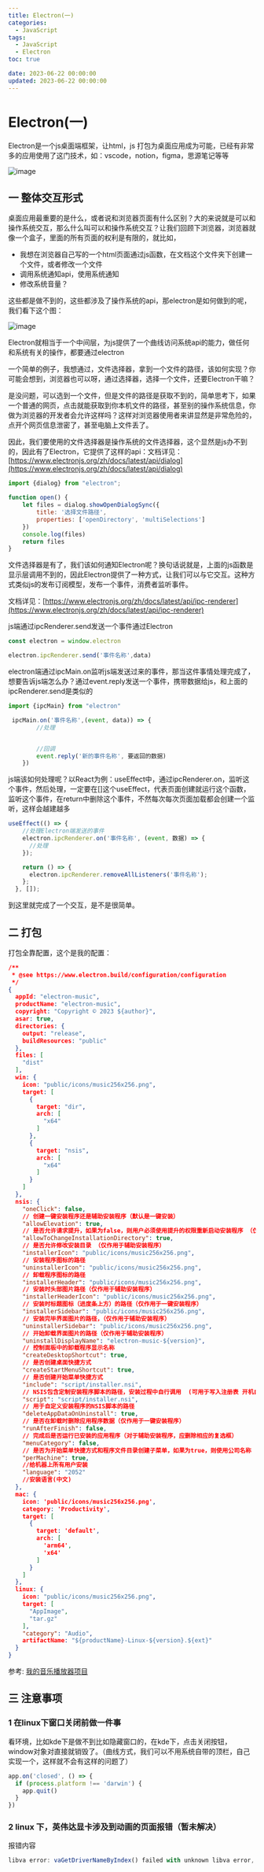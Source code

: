 ```yaml
---
title: Electron(一)
categories:
  - JavaScript
tags:
  - JavaScript
  - Electron
toc: true

date: 2023-06-22 00:00:00
updated: 2023-06-22 00:00:00
---
```

# Electron(一)

Electron是一个js桌面端框架，让html，js 打包为桌面应用成为可能，已经有非常多的应用使用了这门技术，如：vscode，notion，figma，思源笔记等等

![image](https://img.yangcc.top/img/image-20230614231941-kvlx0yu.png)

## 一 整体交互形式

桌面应用最重要的是什么，或者说和浏览器页面有什么区别？大的来说就是可以和操作系统交互，那么什么叫可以和操作系统交互？让我们回顾下浏览器，浏览器就像一个盒子，里面的所有页面的权利是有限的，就比如，

* 我想在浏览器自己写的一个html页面通过js函数，在文档这个文件夹下创建一个文件，或者修改一个文件
* 调用系统通知api，使用系统通知
* 修改系统音量？

这些都是做不到的，这些都涉及了操作系统的api，那electron是如何做到的呢，我们看下这个图：

![image](https://img.yangcc.top/img/image-20230615002613-0zpv717.png)

Electron就相当于一个中间层，为js提供了一个曲线访问系统api的能力，做任何和系统有关的操作，都要通过electron

一个简单的例子，我想通过，文件选择器，拿到一个文件的路径，该如何实现？你可能会想到，浏览器也可以呀，通过选择器，选择一个文件，还要Electron干嘛？

是没问题，可以选到一个文件，但是文件的路径是获取不到的，简单思考下，如果一个普通的网页，点击就能获取到你本机文件的路径，甚至别的操作系统信息，你做为浏览器的开发者会允许这样吗？这样对浏览器使用者来讲显然是非常危险的，点开个网页信息泄密了，甚至电脑上文件丢了。

因此，我们要使用的文件选择器是操作系统的文件选择器，这个显然是js办不到的，因此有了Electron，它提供了这样的api：文档详见：[https://www.electronjs.org/zh/docs/latest/api/dialog](https://www.electronjs.org/zh/docs/latest/api/dialog)

```js
import {dialog} from "electron";

function open() {
    let files = dialog.showOpenDialogSync({
        title: '选择文件路径',
        properties: ['openDirectory', 'multiSelections']
    })
    console.log(files)
    return files
}
```

文件选择器是有了，我们该如何通知Electron呢？换句话说就是，上面的js函数是显示层调用不到的，因此Electron提供了一种方式，让我们可以与它交互。这种方式类似js的发布订阅模型，发布一个事件，消费者监听事件。

文档详见：[https://www.electronjs.org/zh/docs/latest/api/ipc-renderer](https://www.electronjs.org/zh/docs/latest/api/ipc-renderer)

js端通过ipcRenderer.send发送一个事件通过Electron

```js
const electron = window.electron

electron.ipcRenderer.send('事件名称',data)
```

electron端通过ipcMain.on监听js端发送过来的事件，那当这件事情处理完成了，想要告诉js端怎么办？通过event.reply发送一个事件，携带数据给js，和上面的ipcRenderer.send是类似的

```js
import {ipcMain} from "electron"

 ipcMain.on('事件名称',(event, data)) => {
        //处理


        //回调
        event.reply('新的事件名称', 要返回的数据)
    })
```

js端该如何处理呢？以React为例：useEffect中，通过ipcRenderer.on，监听这个事件，然后处理，一定要在[]这个useEffect，代表页面创建就运行这个函数，监听这个事件，在return中删除这个事件，不然每次每次页面加载都会创建一个监听，这样会越建越多

```js
useEffect(() => {
    //处理Electron端发送的事件
    electron.ipcRenderer.on('事件名称', (event, 数据) => {
      //处理
    });

    return () => {
      electron.ipcRenderer.removeAllListeners('事件名称');
    };
  }, []);
```

到这里就完成了一个交互，是不是很简单。

## 二 打包

打包全靠配置，这个是我的配置：

```json
/**
 * @see https://www.electron.build/configuration/configuration
 */
{
  appId: "electron-music",
  productName: "electron-music",
  copyright: "Copyright © 2023 ${author}",
  asar: true,
  directories: {
    output: "release",
    buildResources: "public"
  },
  files: [
    "dist"
  ],
  win: {
    icon: "public/icons/music256x256.png",
    target: [
      {
        target: "dir",
        arch: [
          "x64"
        ]
      },
      {
        target: "nsis",
        arch: [
          "x64"
        ]
      }
    ]
  },
  nsis: {
    "oneClick": false,
    // 创建一键安装程序还是辅助安装程序（默认是一键安装）
    "allowElevation": true,
    // 是否允许请求提升，如果为false，则用户必须使用提升的权限重新启动安装程序 （仅作用于辅助安装程序）
    "allowToChangeInstallationDirectory": true,
    // 是否允许修改安装目录 （仅作用于辅助安装程序）
    "installerIcon": "public/icons/music256x256.png",
    // 安装程序图标的路径
    "uninstallerIcon": "public/icons/music256x256.png",
    // 卸载程序图标的路径
    "installerHeader": "public/icons/music256x256.png",
    // 安装时头部图片路径（仅作用于辅助安装程序）
    "installerHeaderIcon": "public/icons/music256x256.png",
    // 安装时标题图标（进度条上方）的路径（仅作用于一键安装程序）
    "installerSidebar": "public/icons/music256x256.png",
    // 安装完毕界面图片的路径，（仅作用于辅助安装程序）
    "uninstallerSidebar": "public/icons/music256x256.png",
    // 开始卸载界面图片的路径（仅作用于辅助安装程序）
    "uninstallDisplayName": "electron-music-${version}",
    // 控制面板中的卸载程序显示名称
    "createDesktopShortcut": true,
    // 是否创建桌面快捷方式
    "createStartMenuShortcut": true,
    // 是否创建开始菜单快捷方式
    "include": "script/installer.nsi",
    // NSIS包含定制安装程序脚本的路径，安装过程中自行调用  (可用于写入注册表 开机自启动等操作)
    "script": "script/installer.nsi",
    // 用于自定义安装程序的NSIS脚本的路径
    "deleteAppDataOnUninstall": true,
    // 是否在卸载时删除应用程序数据（仅作用于一键安装程序）
    "runAfterFinish": false,
    // 完成后是否运行已安装的应用程序（对于辅助安装程序，应删除相应的复选框）
    "menuCategory": false,
    // 是否为开始菜单快捷方式和程序文件目录创建子菜单，如果为true，则使用公司名称
    "perMachine": true,
    //给机器上所有用户安装
    "language": "2052"
    //安装语言(中文)
  },
  mac: {
    icon: 'public/icons/music256x256.png',
    category: 'Productivity',
    target: [
      {
        target: 'default',
        arch: [
          'arm64',
          'x64'
        ]
      }
    ]
  },
  linux: {
    icon: "public/icons/music256x256.png",
    target: [
      "AppImage",
      "tar.gz"
    ],
    "category": "Audio",
    artifactName: "${productName}-Linux-${version}.${ext}"
  }
}

```

参考:  [我的音乐播放器项目](https://github.com/chalmery/electron-music "我的音乐播放器项目")

## 三 注意事项

### 1 在linux下窗口关闭前做一件事

看环境，比如kde下是做不到比如隐藏窗口的，在kde下，点击关闭按钮，window对象对直接就销毁了。（曲线方式，我们可以不用系统自带的顶栏，自己实现一个，这样就不会有这样的问题了）

```js
app.on('closed', () => {
  if (process.platform !== 'darwin') {
    app.quit()
  }
})
```

### 2 linux 下，英伟达显卡涉及到动画的页面报错（暂未解决）

报错内容

```js
libva error: vaGetDriverNameByIndex() failed with unknown libva error, driver_name = (null)
```

‍
